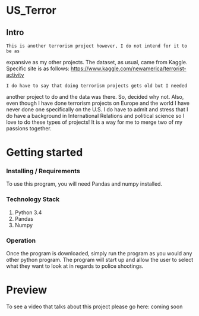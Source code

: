 # US_Terror
## Intro

    This is another terrorism project however, I do not intend for it to be as
expansive as my other projects. The dataset, as usual, came from Kaggle.
Specific site is as follows: https://www.kaggle.com/newamerica/terrorist-activity

    I do have to say that doing terrorism projects gets old but I needed
another project to do and the data was there. So, decided why not. Also, even
though I have done terrorism projects on Europe and the world I have never
done one specifically on the U.S. I do have to admit and stress that I do have
a background in International Relations and political science so I love to do
these types of projects! It is a way for me to merge two of my passions
together. 


# Getting started
### Installing / Requirements

To use this program, you will need Pandas and numpy installed.

### Technology Stack

1. Python 3.4
2. Pandas
3. Numpy

### Operation

Once the program is downloaded, simply run the program as you would any other
python program. The program will start up and allow the user to select what
they want to look at in regards to police shootings.

# Preview

To see a video that talks about this project please go here: coming soon
